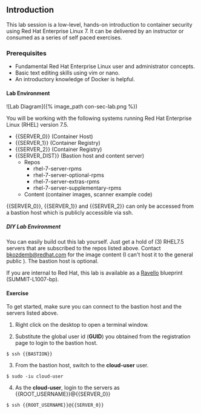 ## Introduction

This lab session is a low-level, hands-on introduction to container security using Red Hat Enterprise Linux 7. It can be delivered by an instructor or consumed as a series of self paced exercises.

### Prerequisites

* Fundamental Red Hat Enterprise Linux user and administrator concepts. 
* Basic text editing skills using vim or nano.
* An introductory knowledge of Docker is helpful.

#### Lab Environment

![Lab Diagram]({% image_path con-sec-lab.png %})

You will be working with the following systems running Red Hat Enterprise Linux (RHEL) version 7.5. 

* {{SERVER_0}} (Container Host)
* {{SERVER_1}} (Container Registry)
* {{SERVER_2}} (Container Registry)
* {{SERVER_DIST}} (Bastion host and content server)
  * Repos
    * rhel-7-server-rpms 
    * rhel-7-server-optional-rpms 
    * rhel-7-server-extras-rpms 
    * rhel-7-server-supplementary-rpms
  * Content (container images, scanner example code) 

{{SERVER_0}}, {{SERVER_1}} and {{SERVER_2}} can only be accessed from a bastion host which is publicly accessible via ssh.

##### DIY Lab Environment

You can easily build out this lab yourself. Just get a hold of (3) RHEL7.5 servers that are subscribed to the repos listed above. Contact bkozdemb@redhat.com for the image content (I can't host it to the general public ). The bastion host is optional.

If you are internal to Red Hat, this lab is available as a [Ravello](https://cloud.ravellosystems.com/) blueprint (SUMMIT-L1007-bp).

#### Exercise

To get started, make sure you can connect to the bastion host and
the servers listed above.

1) Right click on the desktop to open a terminal window.

2) Substitute the global user id (**GUID**) you obtained from the registration page to login to the bastion host.

~~~shell
$ ssh {{BASTION}}
~~~

3) From the bastion host, switch to the **cloud-user** user.

~~~shell
$ sudo -iu cloud-user
~~~

4) As the **cloud-user**, login to the servers as {{ROOT_USERNAME}}@{{SERVER_0}}

~~~shell
$ ssh {{ROOT_USERNAME}}@{{SERVER_0}}
~~~

